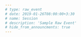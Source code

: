 ```yaml
---
# type: raw_event
# date: 2019-01-26T08:00:00+3:30
# name: Session
# description: 'Sample Raw Event'
# hide_from_announcments: true
---
```


